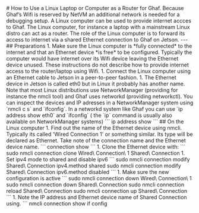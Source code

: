 <!--
	Copyright 2022-2024 TII (SSRC) and the Ghaf contributors
	SPDX-License-Identifier: CC-BY-SA-4.0
--!>

# How to Use a Linux Laptop or Computer as a Router for Ghaf.

Because Ghaf’s Wifi is reserved by NetVM an additional network is needed for a debugging
setup. A Linux computer can be used to provide internet accces to Ghaf. The Linux computer,
for instance a laptop with a mainstream Linux distro can act as a router.

The role of the Linux computer is to forward its access to internet via a shared Ethernet
connection to Ghaf on Jetson.

---

## Preparations



1. Make sure the Linux computer is *fully connected* to the internet and that an Ethernet
   device *is free* to be configured. Typically the computer would have internet over its
   Wifi device leaving the Ethernet device unused. These instructions do not describe how to
   provide internet access to the router/laptop using Wifi.

1. Connect the Linux computer using an Ethernet cable to Jetson in a peer-to-peer fashion.

1. The Ethernet device in Jetson is called eth0 but in Linux it probably has another name.
	Note that most Linux distributions use NetworkManager (providing for instance the nmcli
	tool) and Ghaf uses networkd (providing networkctl).

	You can inspect the devices and IP adresses in a NetworkManager system using `nmcli c s`
	and `ifconfig`. In a networkd system like Ghaf you can use `ip address show eth0` and `ifconfig`
	( the `ip` command is usually also available on NetworkManager systems)

    ```
			ip address show
    ```
    
##  On the Linux computer

1.	Find out the name of the Ethernet device using nmcli. Typically
	its called 'Wired Connection 1' or something similar. Its type will be declared as Ethernet.

	Take note of the connection name and the  Ethernet device name.

    ```
			connection show
    ```
    
1. Clone the Ethernet device with:

    ```
			sudo nmcli connection clone Wired\ Connection\ 1 Shared\ Connection

1.	Set ipv4 mode to shared and disable ipv6

    ```
			sudo nmcli connection modify Shared\ Connection ipv4.method shared
			sudo nmcli connection modify Shared\ Connection ipv6.method disabled
    ```
    
1.	Make sure the new configuration is active

    ```
			sudo nmcli connection down Wired\ Connection\ 1
			sudo nmcli connection down Shared\ Connection
			sudo nmcli connection reload Shared\ Connection
			sudo nmcli connection up Shared\ Connection
    ```
    
1.	Note the IP address and Ethernet device name of Shared Connection using.

    ```
    		nmcli connection show
			if config <ethernet device name
    ```
    
	The IP could be something like '10.42.0.1'. Note the namespace or the netmask.


## On Ghaf

1.	Log in to Ghaf using the serial console and for instance picocom

    ```
			sudo picocom -b 115200 /dev/ttyACM0
    ```
    
1.	Set the IP address of Ethernet on Ghaf within the namespace of the Shared Connection.
	Do not use exactly the same IP address as the router.

    ```
			sudo ip address add 10.42.0.2/24 dev eth0
			sudo ifconfig eth0 down
			sudo ifconfig eth0 up
    ```
    
1. You can verify the result from Ghaf with

    ```
			ip address show eth0
			ifconfig
			ping 10.42.0.1
			host elisa.fi
			ping -c2 elisa.fi
    ```
    
